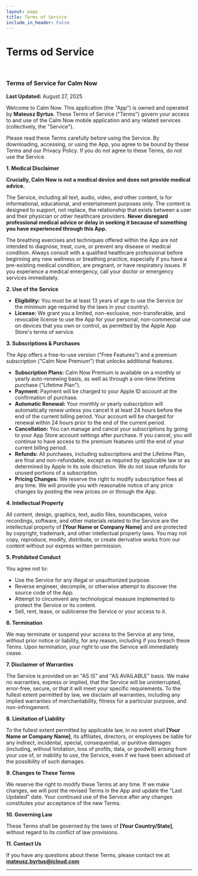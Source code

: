 ```yaml
---
layout: page
title: Terms of Service
include_in_header: False
---
```


# Terms od Service

<br>

### **Terms of Service for Calm Now**

**Last Updated:** August 27, 2025

Welcome to Calm Now. This application (the "App") is owned and operated by **Mateusz Byrtus**. These Terms of Service ("Terms") govern your access to and use of the Calm Now mobile application and any related services (collectively, the "Service").

Please read these Terms carefully before using the Service. By downloading, accessing, or using the App, you agree to be bound by these Terms and our Privacy Policy. If you do not agree to these Terms, do not use the Service.

**1. Medical Disclaimer**

**Crucially, Calm Now is not a medical device and does not provide medical advice.**

The Service, including all text, audio, video, and other content, is for informational, educational, and entertainment purposes only. The content is designed to support, not replace, the relationship that exists between a user and their physician or other healthcare providers. **Never disregard professional medical advice or delay in seeking it because of something you have experienced through this App.**

The breathing exercises and techniques offered within the App are not intended to diagnose, treat, cure, or prevent any disease or medical condition. Always consult with a qualified healthcare professional before beginning any new wellness or breathing practice, especially if you have a pre-existing medical condition, are pregnant, or have respiratory issues. If you experience a medical emergency, call your doctor or emergency services immediately.

**2. Use of the Service**

*   **Eligibility:** You must be at least 13 years of age to use the Service (or the minimum age required by the laws in your country).
*   **License:** We grant you a limited, non-exclusive, non-transferable, and revocable license to use the App for your personal, non-commercial use on devices that you own or control, as permitted by the Apple App Store's terms of service.

**3. Subscriptions & Purchases**

The App offers a free-to-use version ("Free Features") and a premium subscription ("Calm Now Premium") that unlocks additional features.

*   **Subscription Plans:** Calm Now Premium is available on a monthly or yearly auto-renewing basis, as well as through a one-time lifetime purchase ("Lifetime Plan").
*   **Payment:** Payment will be charged to your Apple ID account at the confirmation of purchase.
*   **Automatic Renewal:** Your monthly or yearly subscription will automatically renew unless you cancel it at least 24 hours before the end of the current billing period. Your account will be charged for renewal within 24 hours prior to the end of the current period.
*   **Cancellation:** You can manage and cancel your subscriptions by going to your App Store account settings after purchase. If you cancel, you will continue to have access to the premium features until the end of your current billing period.
*   **Refunds:** All purchases, including subscriptions and the Lifetime Plan, are final and non-refundable, except as required by applicable law or as determined by Apple in its sole discretion. We do not issue refunds for unused portions of a subscription.
*   **Pricing Changes:** We reserve the right to modify subscription fees at any time. We will provide you with reasonable notice of any price changes by posting the new prices on or through the App.

**4. Intellectual Property**

All content, design, graphics, text, audio files, soundscapes, voice recordings, software, and other materials related to the Service are the intellectual property of **[Your Name or Company Name]** and are protected by copyright, trademark, and other intellectual property laws. You may not copy, reproduce, modify, distribute, or create derivative works from our content without our express written permission.

**5. Prohibited Conduct**

You agree not to:
*   Use the Service for any illegal or unauthorized purpose.
*   Reverse engineer, decompile, or otherwise attempt to discover the source code of the App.
*   Attempt to circumvent any technological measure implemented to protect the Service or its content.
*   Sell, rent, lease, or sublicense the Service or your access to it.

**6. Termination**

We may terminate or suspend your access to the Service at any time, without prior notice or liability, for any reason, including if you breach these Terms. Upon termination, your right to use the Service will immediately cease.

**7. Disclaimer of Warranties**

The Service is provided on an "AS IS" and "AS AVAILABLE" basis. We make no warranties, express or implied, that the Service will be uninterrupted, error-free, secure, or that it will meet your specific requirements. To the fullest extent permitted by law, we disclaim all warranties, including any implied warranties of merchantability, fitness for a particular purpose, and non-infringement.

**8. Limitation of Liability**

To the fullest extent permitted by applicable law, in no event shall **[Your Name or Company Name]**, its affiliates, directors, or employees be liable for any indirect, incidental, special, consequential, or punitive damages (including, without limitation, loss of profits, data, or goodwill) arising from your use of, or inability to use, the Service, even if we have been advised of the possibility of such damages.

**9. Changes to These Terms**

We reserve the right to modify these Terms at any time. If we make changes, we will post the revised Terms in the App and update the "Last Updated" date. Your continued use of the Service after any changes constitutes your acceptance of the new Terms.

**10. Governing Law**

These Terms shall be governed by the laws of **[Your Country/State]**, without regard to its conflict of law provisions.

**11. Contact Us**

If you have any questions about these Terms, please contact me at: **mateusz.byrtus@icloud.com**

---

